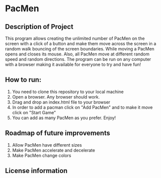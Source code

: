 # PacMen

## Description of Project
This program allows creating the unlimited number of PacMen on the screen with a click of a button and make them move across the screen in a random walk bouncing of the screen boundaries. While moving a PacMen opens and closes its mouse. Also, all PacMen move at different random speed and random directions. The program can be run on any computer with a browser making it available for everyone to try and have fun!

## How to run:
1. You need to clone this repository to your local machine
2. Open a browser. Any browser should work.
3. Drag and drop an index.html file to your browser
4. In order to add a pacman click on "Add PacMen" and to make it move click on "Start Game"
5. You can add as many PacMen as you prefer. Enjoy!

## Roadmap of future improvements
1. Allow PacMen have different sizes
2. Make PacMen accelerate and decelerate
3. Make PacMen change colors

## <a href="https://github.com/antonnak/PacMen/blob/main/LICENSE"></a> License information
